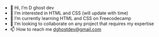- 👋 Hi, I’m D ghost dev
- 👀 I’m interested in HTML and CSS (will update with time)
- 🌱 I’m currently learning HTML and CSS on Freecodecamp
- 💞️ I’m looking to collaborate on any project that requires my expertise
- 📫 How to reach me dghostdev@gmail.com

<!---
Dghostdev/Dghostdev is a ✨ special ✨ repository because its `README.md` (this file) appears on your GitHub profile.
You can click the Preview link to take a look at your changes.
--->
